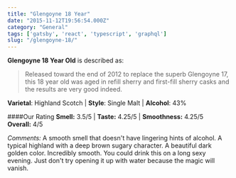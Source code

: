 ```yaml
---
title: "Glengoyne 18 Year"
date: "2015-11-12T19:56:54.000Z"
category: "General"
tags: ['gatsby', 'react', 'typescript', 'graphql']
slug: "/glengoyne-18/"
---
```

**Glengoyne 18 Year Old** is described as:
>Released toward the end of 2012 to replace the superb Glengoyne 17, this 18 year old was aged in refill sherry and first-fill sherry casks and the results are very good indeed.

**Varietal**: Highland Scotch | **Style**: Single Malt | **Alcohol**: 43%

####Our Rating
**Smell:** 3.5/5 | **Taste:** 4.25/5 | **Smoothness:** 4.25/5   
**Overall:** 4/5 

*Comments:* A smooth smell that doesn't have lingering hints of alcohol. A typical highland with a deep brown sugary character. A beautiful dark golden color. Incredibly smooth. You could drink this on a long sexy evening. Just don't try opening it up with water because the magic will vanish.
    